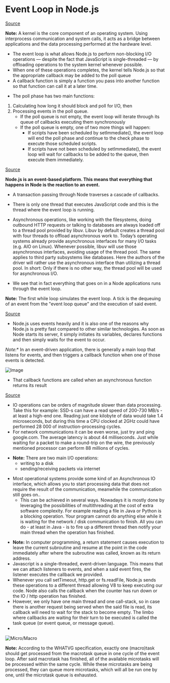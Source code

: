 # Event Loop in Node.js

[Source](https://nodejs.org/en/docs/guides/event-loop-timers-and-nexttick/)

**Note:** A kernel is the core component of an operating system. Using interprocess communication and system calls, it acts as a bridge between applications and the data processing performed at the hardware level.


- The event loop is what allows Node.js to perform non-blocking I/O operations — despite the fact that JavaScript is single-threaded — by offloading operations to the system kernel whenever possible.
- When one of these operations completes, the kernel tells Node.js so that the appropriate callback may be added to the poll queue
- A callback function is simply a function you pass into another function so that function can call it at a later time.

* The poll phase has two main functions:
1. Calculating how long it should block and poll for I/O, then
2. Processing events in the poll queue.
    * If the poll queue is not empty, the event loop will iterate through its queue of callbacks executing them synchronously
    * If the poll queue is empty, one of two more things will happen:
        * If scripts have been scheduled by setImmediate(), the event loop will end the poll phase and continue to the check phase to execute those scheduled scripts.
        * If scripts have not been scheduled by setImmediate(), the event loop will wait for callbacks to be added to the queue, then execute them immediately.


[Source](https://medium.com/the-node-js-collection/what-you-should-know-to-really-understand-the-node-js-event-loop-and-its-metrics-c4907b19da4c)

**Node.js is an event-based platform. This means that everything that happens in Node is the reaction to an event.**

- A transaction passing through Node traverses a cascade of callbacks.

- There is only one thread that executes JavaScript code and this is the thread where the event loop is running.

- Asynchronous operations, like working with the filesystems, doing outbound HTTP requests or talking to databases are always loaded off to a thread pool provided by libuv. Libuv by default creates a thread pool with four threads to offload asynchronous work to. Today’s operating systems already provide asynchronous interfaces for many I/O tasks (e.g. AIO on Linux).
Whenever possible, libuv will use those asynchronous interfaces, avoiding usage of the thread pool. The same applies to third party subsystems like databases. Here the authors of the driver will rather use the asynchronous interface than utilizing a thread pool.
In short: Only if there is no other way, the thread pool will be used for asynchronous I/O.

- We see that in fact everything that goes on in a Node applications runs through the event loop.

**Note:** The first while loop simulates the event loop. A tick is the dequeuing of an event from the "event loop queue" and the execution of said event.


[Source](https://www.tutorialspoint.com/nodejs/nodejs_event_loop.htm)

- Node.js uses events heavily and it is also one of the reasons why Node.js is pretty fast compared to other similar technologies. As soon as Node starts its server, it simply initiates its variables, declares functions and then simply waits for the event to occur.

*Note:** In an event-driven application, there is generally a main loop that listens for events, and then triggers a callback function when one of those events is detected. 

![Image](https://www.tutorialspoint.com/nodejs/images/event_loop.jpg)

- That callback functions are called when an asynchronous function returns its result


[Source](https://blog.risingstack.com/node-js-at-scale-understanding-node-js-event-loop/)

- IO operations can be orders of magnitude slower than data processing. Take this for example: SSD-s can have a read speed of 200-730 MB/s - at least a high-end one. Reading just one kilobyte of data would take 1.4 microseconds, but during this time a CPU clocked at 2GHz could have performed 28 000 of instruction-processing cycles.
- For network communications it can be even worse, just try and ping google.com. The average latency is about 44 milliseconds. Just while waiting for a packet to make a round-trip on the wire, the previously mentioned processor can perform 88 millions of cycles.

* **Note:** There are two main I/O operations: 
    + writing to a disk
    + sending/receiving packets via internet

- Most operational systems provide some kind of an Asynchronous IO interface, which allows you to start processing data that does not require the result of the communication, meanwhile the communication still goes on..
    + This can be achieved in several ways. Nowadays it is mostly done by leveraging the possibilities of multithreading at the cost of extra software complexity. For example reading a file in Java or Python is a blocking operation. Your program cannot do anything else while it is waiting for the network / disk communication to finish. All you can do - at least in Java - is to fire up a different thread then notify your main thread when the operation has finished.

* **Note:** In computer programming, a return statement causes execution to leave the current subroutine and resume at the point in the code immediately after where the subroutine was called, known as its return address.
* Javascript is a single-threaded, event-driven language. This means that we can attach listeners to events, and when a said event fires, the listener executes the callback we provided.
* Whenever you call setTimeout, http.get or fs.readFile, Node.js sends these operations to a different thread allowing V8 to keep executing our code. Node also calls the callback when the counter has run down or the IO / http operation has finished.
* However, we only have one main thread and one call-stack, so in case there is another request being served when the said file is read, its callback will need to wait for the stack to become empty. The limbo where callbacks are waiting for their turn to be executed is called the task queue (or event queue, or message queue). 
* 


![Micro/Macro](https://blog-assets.risingstack.com/2016/10/the-Node-js-event-loop.png)

**Note:** According to the WHATVG specification, exactly one (macro)task should get processed from the macrotask queue in one cycle of the event loop. After said macrotask has finished, all of the available microtasks will be processed within the same cycle. While these microtasks are being processed, they can queue more microtasks, which will all be run one by one, until the microtask queue is exhausted.

